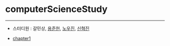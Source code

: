 # computerScienceStudy
---
- 스터디원 : 갈민상, [용준헌](https://github.com/Klistas), [노우진](https://github.com/ProgrammerPenguin), [신혁진](https://github.com/shinshinjin) 

- [chapter1](./chapter_1.md)